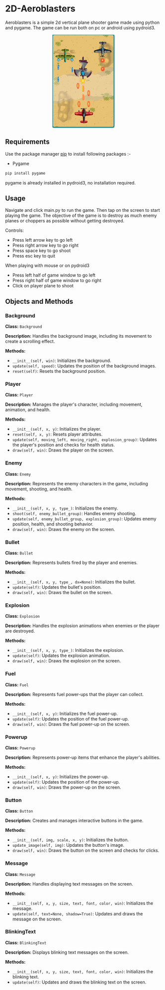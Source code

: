 # 2D-Aeroblasters

Aeroblasters is a simple 2d vertical plane shooter game made using python and pygame. The game can  be run both on pc or android using pydroid3.


<p align='center'>
  <img src='app.png' width=200 height=300>
</p>

## Requirements

Use the package manager [pip](https://pip.pypa.io/en/stable/) to install following packages :-
* Pygame

```bash
pip install pygame
```

pygame is already installed in pydroid3, no installation required.

## Usage

Navigate and click main.py to run the game. Then tap on the screen to start playing the game. The objective of the game is to destroy as much enemy planes or choppers as possible without getting destroyed. 

Controls:
* Press left arrow key to go left
* Press right arrow key to go right
* Press space key to go shoot
* Press esc key to quit

When playing with mouse or on pydroid3
* Press left half of game window to go left
* Press right half of game window to go right
* Click on player plane to shoot

## Objects and Methods 

### Background
**Class:** `Background`

**Description:** 
Handles the background image, including its movement to create a scrolling effect.

**Methods:**
- `__init__(self, win)`: Initializes the background.
- `update(self, speed)`: Updates the position of the background images.
- `reset(self)`: Resets the background position.

### Player
**Class:** `Player`

**Description:** 
Manages the player's character, including movement, animation, and health.

**Methods:**
- `__init__(self, x, y)`: Initializes the player.
- `reset(self, x, y)`: Resets player attributes.
- `update(self, moving_left, moving_right, explosion_group)`: Updates the player's position and checks for health status.
- `draw(self, win)`: Draws the player on the screen.

### Enemy
**Class:** `Enemy`

**Description:** 
Represents the enemy characters in the game, including movement, shooting, and health.

**Methods:**
- `__init__(self, x, y, type_)`: Initializes the enemy.
- `shoot(self, enemy_bullet_group)`: Handles enemy shooting.
- `update(self, enemy_bullet_group, explosion_group)`: Updates enemy position, health, and shooting behavior.
- `draw(self, win)`: Draws the enemy on the screen.

### Bullet
**Class:** `Bullet`

**Description:** 
Represents bullets fired by the player and enemies.

**Methods:**
- `__init__(self, x, y, type_, dx=None)`: Initializes the bullet.
- `update(self)`: Updates the bullet's position.
- `draw(self, win)`: Draws the bullet on the screen.

### Explosion
**Class:** `Explosion`

**Description:** 
Handles the explosion animations when enemies or the player are destroyed.

**Methods:**
- `__init__(self, x, y, type_)`: Initializes the explosion.
- `update(self)`: Updates the explosion animation.
- `draw(self, win)`: Draws the explosion on the screen.

### Fuel
**Class:** `Fuel`

**Description:** 
Represents fuel power-ups that the player can collect.

**Methods:**
- `__init__(self, x, y)`: Initializes the fuel power-up.
- `update(self)`: Updates the position of the fuel power-up.
- `draw(self, win)`: Draws the fuel power-up on the screen.

### Powerup
**Class:** `Powerup`

**Description:** 
Represents power-up items that enhance the player's abilities.

**Methods:**
- `__init__(self, x, y)`: Initializes the power-up.
- `update(self)`: Updates the position of the power-up.
- `draw(self, win)`: Draws the power-up on the screen.

### Button
**Class:** `Button`

**Description:** 
Creates and manages interactive buttons in the game.

**Methods:**
- `__init__(self, img, scale, x, y)`: Initializes the button.
- `update_image(self, img)`: Updates the button's image.
- `draw(self, win)`: Draws the button on the screen and checks for clicks.

### Message
**Class:** `Message`

**Description:** 
Handles displaying text messages on the screen.

**Methods:**
- `__init__(self, x, y, size, text, font, color, win)`: Initializes the message.
- `update(self, text=None, shadow=True)`: Updates and draws the message on the screen.

### BlinkingText
**Class:** `BlinkingText`

**Description:** 
Displays blinking text messages on the screen.

**Methods:**
- `__init__(self, x, y, size, text, font, color, win)`: Initializes the blinking text.
- `update(self)`: Updates and draws the blinking text on the screen.
